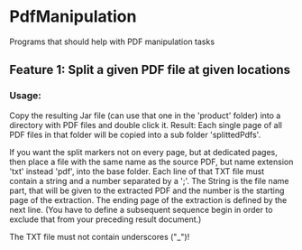 # PdfManipulation
Programs that should help with PDF manipulation tasks

## Feature 1: Split a given PDF file at given locations

### Usage:

Copy the resulting Jar file (can  use that one in the 'product' folder) into a directory with PDF files and double click it.
Result: Each single page of all PDF files in that folder will be copied into a sub folder 'splittedPdfs'.

If you want the split markers not on every page, but at dedicated pages, then place a file with the same name as the source PDF, but name extension 'txt' instead 'pdf', into the base folder.
Each line of that TXT file must contain a string and a number separated by a ';'. The String is the file name part, that will be given to the extracted PDF and the number is the starting page of the extraction.
The ending page of the extraction is defined by the next line. (You have to define a subsequent sequence begin in order to exclude that from your preceding result document.)

The TXT file must not contain underscores ("_")!




